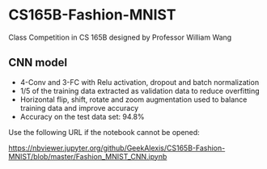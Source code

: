 # CS165B-Fashion-MNIST
Class Competition in CS 165B designed by Professor William Wang

## CNN model
- 4-Conv and 3-FC with Relu activation, dropout and batch normalization
- 1/5 of the training data extracted as validation data to reduce overfitting
- Horizontal flip, shift, rotate and zoom augmentation used to balance training data and improve accuracy
- Accuracy on the test data set: 94.8%

Use the following URL if the notebook cannot be opened: 

https://nbviewer.jupyter.org/github/GeekAlexis/CS165B-Fashion-MNIST/blob/master/Fashion_MNIST_CNN.ipynb
